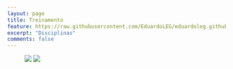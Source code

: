 ```yaml
---
layout: page
title: Treinamento
feature: https://raw.githubusercontent.com/EduardoLEG/eduardoleg.github.io/master/assets/img/INF.jpg
excerpt: "Disciplinas"
comments: false
---
```


<figure class="half">
	<a href="https://eduardoleg.github.io/bradesco/modulo1/"><img src="https://raw.githubusercontent.com/EduardoLEG/eduardoleg.github.io/master/assets/img/bradesco11.png"></a>
	<a href="https://eduardoleg.github.io/bradesco/modulo2/"><img src="https://raw.githubusercontent.com/EduardoLEG/eduardoleg.github.io/master/assets/img/bradesco22.png"></a>
</figure>
